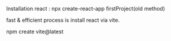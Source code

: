 Installation react : 
npx create-react-app firstProject(old method)

fast & efficient process is install react via vite.

npm create vite@latest